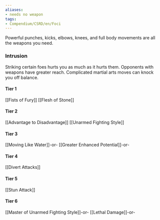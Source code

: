 ```yaml
---
aliases:
- needs no weapon
tags:
- Compendium/CSRD/en/Foci
---
```


Powerful punches, kicks, elbows, knees, and full body movements are all the weapons you need.
 ### Intrusion
Striking certain foes hurts you as much as it hurts them. Opponents with weapons have greater reach. Complicated martial arts moves can knock you off balance.

#### Tier 1
[[Fists of Fury]]
[[Flesh of Stone]]
#### Tier 2
[[Advantage to Disadvantage]]
[[Unarmed Fighting Style]]
#### Tier 3
[[Moving Like Water]]-or-
[[Greater Enhanced Potential]]-or-
#### Tier 4
[[Divert Attacks]]
#### Tier 5
[[Stun Attack]]
#### Tier 6
[[Master of Unarmed Fighting Style]]-or-
[[Lethal Damage]]-or-
